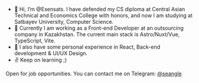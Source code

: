 - 👋 Hi, I’m @Esensats. I have defended my CS diploma at Central Asian Technical and Economics College with honors, and now I am studying at Satbayev University, Computer Science.
- 👀 Currently I am working as a Front-end Developer at an outsourcing company in Kazakhstan. The current main stack is Astro/Nuxt/Vue, TypeScript, Vite.
- 🌱 I also have some personal experience in React, Back-end development & UI/UX Design.
- ✌ Keep on learning ;)

Open for job opportunities. You can contact me on Telegram: [@seangle](https://t.me/seangle)

<!---
Esensats/Esensats is a ✨ special ✨ repository because its `README.md` (this file) appears on your GitHub profile.
You can click the Preview link to take a look at your changes.
--->
